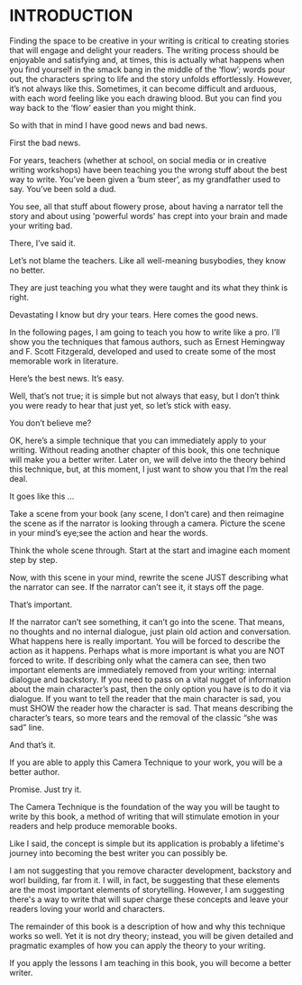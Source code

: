 # INTRODUCTION
Finding the space to be creative in your writing is critical to creating stories that will engage and delight your readers. The writing process should be enjoyable and satisfying and, at times, this is actually what happens when you find yourself in the smack bang in the middle of the ‘flow’; words pour out, the characters spring to life and the story unfolds effortlessly. However, it’s not always like this. Sometimes, it can become difficult and arduous, with each word feeling like you each drawing blood. But you can find you way back to the ‘flow’ easier than you might think.

So with that in mind I have good news and bad news.

First the bad news.

For years, teachers (whether at school, on social media or in creative writing workshops) have been teaching you the wrong stuff about the best way to write. You’ve been given a ‘bum steer’, as my grandfather used to say. You’ve been sold a dud.

You see, all that stuff about flowery prose, about having a narrator tell the story and about using 'powerful words' has crept into your brain and made your writing bad.

There, I’ve said it.

Let’s not blame the teachers. Like all well-meaning busybodies, they know no better.

They are just teaching you what they were taught and its what they think is right.

Devastating I know but dry your tears. Here comes the good news.

In the following pages, I am going to teach you how to write like a pro. I’ll show you the techniques that famous authors, such as Ernest Hemingway and F. Scott Fitzgerald, developed and used to create some of the most memorable work in literature.

Here’s the best news. It’s easy.

Well, that’s not true; it is simple but not always that easy, but I don’t think you were ready to hear that just yet, so let’s stick with easy.

You don’t believe me?

OK, here’s a simple technique that you can immediately apply to your writing. Without reading another chapter of this book, this one technique will make you a better writer. Later on, we will delve into the theory behind this technique, but, at this moment, I just want to show you that I’m the real deal.

It goes like this …

Take a scene from your book (any scene, I don’t care) and then reimagine the scene as if the narrator is looking through a camera. Picture the scene in your mind’s eye;see the action and hear the words.

Think the whole scene through. Start at the start and imagine each moment step by step.

Now, with this scene in your mind, rewrite the scene JUST describing what the narrator can see. If the narrator can’t see it, it stays off the page.

That’s important.

If the narrator can’t see something, it can’t go into the scene. That means, no thoughts and no internal dialogue, just plain old action and conversation. What happens here is really important. You will be forced to describe the action as it happens. Perhaps what is more important is what you are NOT forced to write. If describing only what the camera can see, then two important elements are immediately removed from your writing: internal dialogue and backstory. If you need to pass on a vital nugget of information about the main character’s past, then the only option you have is to do it via dialogue. If you want to tell the reader that the main character is sad, you must SHOW the reader how the character is sad. That means describing the character’s tears, so more tears and the removal of the classic “she was sad” line.

And that’s it.

If you are able to apply this Camera Technique to your work, you will be a better author.

Promise. Just try it.

The Camera Technique is the foundation of the way you will be taught to write by this book, a method of writing that will stimulate emotion in your readers and help produce memorable books.

Like I said, the concept is simple but its application is probably a lifetime's journey into becoming the best writer you can possibly be.

I am not suggesting that you remove character development, backstory and worl building, far from it. I will, in fact, be suggesting that these elements are the most important elements of storytelling. However, I am suggesting there's a way to write that will super charge these concepts and leave your readers loving your world and characters. 

The remainder of this book is a description of how and why this technique works so well. Yet it is not dry theory; instead, you will be given detailed and pragmatic examples of how you can apply the theory to your writing.

If you apply the lessons I am teaching in this book, you will become a better writer.